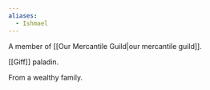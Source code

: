 ```yaml
---
aliases:
  - Ishmael
---
```

A member of [[Our Mercantile Guild|our mercantile guild]].

[[Giff]] paladin.

From a wealthy family.